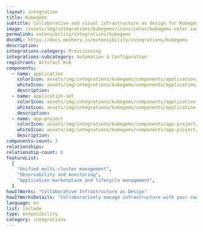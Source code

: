 ```yaml
---
layout: integration
title: Kubegems
subtitle: Collaborative and visual infrastructure as design for Kubegems
image: /assets/img/integrations/kubegems/icons/color/kubegems-color.svg
permalink: extensibility/integrations/kubegems
docURL: https://docs.meshery.io/extensibility/integrations/kubegems
description:
integrations-category: Provisioning
integrations-subcategory: Automation & Configuration
registrant: Artifact Hub
components:
  - name: application
    colorIcon: assets/img/integrations/kubegems/components/application/icons/color/application-color.svg
    whiteIcon: assets/img/integrations/kubegems/components/application/icons/white/application-white.svg
    description:
  - name: application-set
    colorIcon: assets/img/integrations/kubegems/components/application-set/icons/color/application-set-color.svg
    whiteIcon: assets/img/integrations/kubegems/components/application-set/icons/white/application-set-white.svg
    description:
  - name: app-project
    colorIcon: assets/img/integrations/kubegems/components/app-project/icons/color/app-project-color.svg
    whiteIcon: assets/img/integrations/kubegems/components/app-project/icons/white/app-project-white.svg
    description:
components-count: 3
relationships:
relationship-count: 0
featureList:
  [
    "Unified multi-cluster management",
    "Observability and monitoring",
    "Application marketplace and lifecycle management",
  ]
howItWorks: "Collaborative Infrastructure as Design"
howItWorksDetails: "Collaboratively manage infrastructure with your coworkers synchronously sharing the same designs."
language: en
list: include
type: extensibility
category: integrations
---
```

